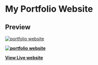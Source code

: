 # My Portfolio Website

## Preview

[![portfolio website](https://res.cloudinary.com/lissacinta/image/upload/v1581894403/portfolio_nmkjit.png)](https://techieng.000webhostapp.com/portfolio/)

**[![portfolio website](https://res.cloudinary.com/lissacinta/image/upload/v1581894401/portfolio1_g6mawl.png)](https://techieng.000webhostapp.com/portfolio/)**

**[View Live website](https://techieng.000webhostapp.com/portfolio/)**

